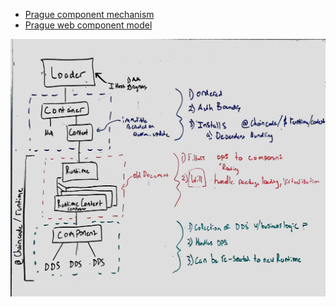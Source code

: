 * [Prague component mechanism](./component-mechanism.md)
* [Prague web component model](./web-component-model.md)

![Container Diagram](./Container-Diagram.JPG "Container Diagram")
